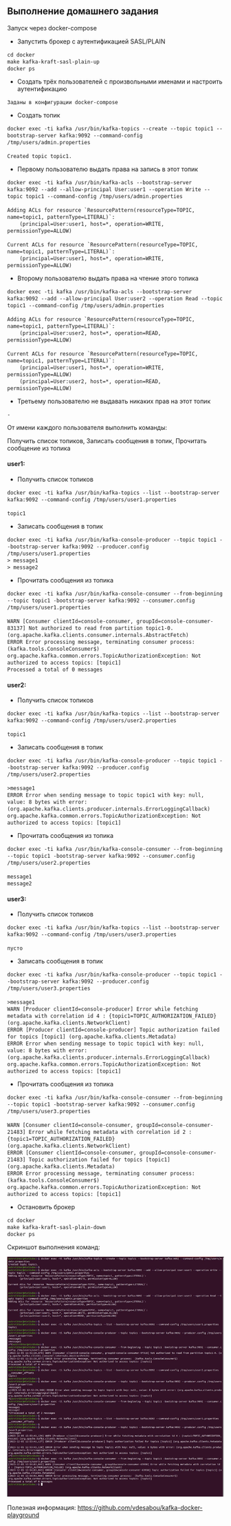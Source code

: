 ## Выполнение домашнего задания

Запуск через docker-compose

- Запустить брокер с аутентификацией SASL/PLAIN
```
cd docker
make kafka-kraft-sasl-plain-up
docker ps
```

- Создать трёх пользователей с произвольными именами и настроить аутентификацию
```
Заданы в конфигурации docker-compose
```

- Создать топик
```
docker exec -ti kafka /usr/bin/kafka-topics --create --topic topic1 --bootstrap-server kafka:9092 --command-config /tmp/users/admin.properties

Created topic topic1.
```

- Первому пользователю выдать права на запись в этот топик
```
docker exec -ti kafka /usr/bin/kafka-acls --bootstrap-server kafka:9092 --add --allow-principal User:user1 --operation Write --topic topic1 --command-config /tmp/users/admin.properties

Adding ACLs for resource `ResourcePattern(resourceType=TOPIC, name=topic1, patternType=LITERAL)`: 
    (principal=User:user1, host=*, operation=WRITE, permissionType=ALLOW) 

Current ACLs for resource `ResourcePattern(resourceType=TOPIC, name=topic1, patternType=LITERAL)`: 
    (principal=User:user1, host=*, operation=WRITE, permissionType=ALLOW)
```

- Второму пользователю выдать права на чтение этого топика
```
docker exec -ti kafka /usr/bin/kafka-acls --bootstrap-server kafka:9092 --add --allow-principal User:user2 --operation Read --topic topic1 --command-config /tmp/users/admin.properties

Adding ACLs for resource `ResourcePattern(resourceType=TOPIC, name=topic1, patternType=LITERAL)`: 
    (principal=User:user2, host=*, operation=READ, permissionType=ALLOW) 

Current ACLs for resource `ResourcePattern(resourceType=TOPIC, name=topic1, patternType=LITERAL)`: 
    (principal=User:user1, host=*, operation=WRITE, permissionType=ALLOW)
    (principal=User:user2, host=*, operation=READ, permissionType=ALLOW) 
```

- Третьему пользователю не выдавать никаких прав на этот топик
```
-
```

От имени каждого пользователя выполнить команды:

Получить список топиков, Записать сообщения в топик, Прочитать сообщение из топика

#### user1:

- Получить список топиков
```
docker exec -ti kafka /usr/bin/kafka-topics --list --bootstrap-server kafka:9092 --command-config /tmp/users/user1.properties

topic1
```

- Записать сообщения в топик
```
docker exec -ti kafka /usr/bin/kafka-console-producer --topic topic1 --bootstrap-server kafka:9092 --producer.config /tmp/users/user1.properties
> message1
> message2
``` 

- Прочитать сообщения из топика
```
docker exec -ti kafka /usr/bin/kafka-console-consumer --from-beginning --topic topic1 -bootstrap-server kafka:9092 --consumer.config /tmp/users/user1.properties

WARN [Consumer clientId=console-consumer, groupId=console-consumer-83137] Not authorized to read from partition topic1-0. (org.apache.kafka.clients.consumer.internals.AbstractFetch)
ERROR Error processing message, terminating consumer process:  (kafka.tools.ConsoleConsumer$)
org.apache.kafka.common.errors.TopicAuthorizationException: Not authorized to access topics: [topic1]
Processed a total of 0 messages
```

#### user2:

- Получить список топиков
```
docker exec -ti kafka /usr/bin/kafka-topics --list --bootstrap-server kafka:9092 --command-config /tmp/users/user2.properties

topic1
```

- Записать сообщения в топик
```
docker exec -ti kafka /usr/bin/kafka-console-producer --topic topic1 --bootstrap-server kafka:9092 --producer.config /tmp/users/user2.properties

>message1
ERROR Error when sending message to topic topic1 with key: null, value: 8 bytes with error: (org.apache.kafka.clients.producer.internals.ErrorLoggingCallback)
org.apache.kafka.common.errors.TopicAuthorizationException: Not authorized to access topics: [topic1]
``` 

- Прочитать сообщения из топика
```
docker exec -ti kafka /usr/bin/kafka-console-consumer --from-beginning --topic topic1 -bootstrap-server kafka:9092 --consumer.config /tmp/users/user2.properties

message1
message2
```

#### user3:

- Получить список топиков
```
docker exec -ti kafka /usr/bin/kafka-topics --list --bootstrap-server kafka:9092 --command-config /tmp/users/user3.properties

пусто
```

- Записать сообщения в топик
```
docker exec -ti kafka /usr/bin/kafka-console-producer --topic topic1 --bootstrap-server kafka:9092 --producer.config /tmp/users/user3.properties

>message1
WARN [Producer clientId=console-producer] Error while fetching metadata with correlation id 4 : {topic1=TOPIC_AUTHORIZATION_FAILED} (org.apache.kafka.clients.NetworkClient)
ERROR [Producer clientId=console-producer] Topic authorization failed for topics [topic1] (org.apache.kafka.clients.Metadata)
ERROR Error when sending message to topic topic1 with key: null, value: 8 bytes with error: (org.apache.kafka.clients.producer.internals.ErrorLoggingCallback)
org.apache.kafka.common.errors.TopicAuthorizationException: Not authorized to access topics: [topic1]
``` 

- Прочитать сообщения из топика
```
docker exec -ti kafka /usr/bin/kafka-console-consumer --from-beginning --topic topic1 -bootstrap-server kafka:9092 --consumer.config /tmp/users/user3.properties

WARN [Consumer clientId=console-consumer, groupId=console-consumer-21483] Error while fetching metadata with correlation id 2 : {topic1=TOPIC_AUTHORIZATION_FAILED} (org.apache.kafka.clients.NetworkClient)
ERROR [Consumer clientId=console-consumer, groupId=console-consumer-21483] Topic authorization failed for topics [topic1] (org.apache.kafka.clients.Metadata)
ERROR Error processing message, terminating consumer process:  (kafka.tools.ConsoleConsumer$)
org.apache.kafka.common.errors.TopicAuthorizationException: Not authorized to access topics: [topic1]
```

- Остановить брокер
```
cd docker
make kafka-kraft-sasl-plain-down
docker ps
```

Скриншот выполнения команд:

![Alt text](./kafka-sasl.jpg?raw=true "")

Полезная информация: https://github.com/vdesabou/kafka-docker-playground




